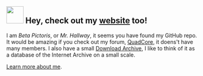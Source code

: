 ## <img src="https://raw.githubusercontent.com/iampavangandhi/iampavangandhi/master/gifs/Hi.gif" width="45px"> Hey, check out my [website](https://mrhallway.me) too!
I am *Beta Pictoris*, or *Mr. Hallway*, it seems you have found my GitHub repo. It would be amazing if you check out my forum, [QuadCore](https://quadcore.createaforum.com/index.php), it doens't have many members. I also have a small [Download Archive](https://dl.mrhallway.me/), I like to think of it as a database of the Internet Archive on a small scale. 

[Learn more about me](learn.md).
